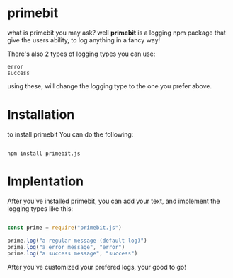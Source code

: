 # primebit
what is primebit you may ask? well **primebit** is a logging npm package that give the users ability, to log anything in a fancy way!

There's also 2 types of logging types you can use:

```
error
success

```

using these, will change the logging type to the one you prefer above.

# Installation

to install primebit You can do the following:

```

npm install primebit.js

```

# Implentation

After you've installed primebit, you can add your text, and implement the logging types like this:

```js

const prime = require("primebit.js")

prime.log("a regular message (default log)")
prime.log("a error message", "error")
prime.log("a success message", "success")

```

After you've customized your prefered logs, your good to go!